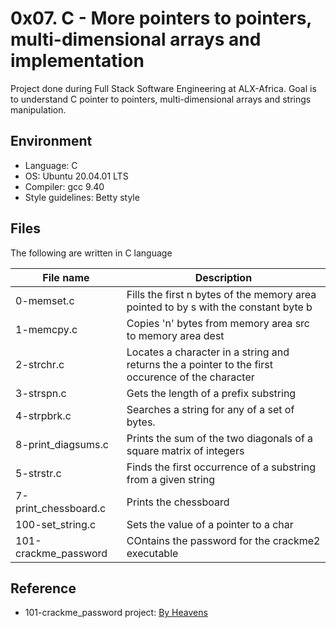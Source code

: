 # 0x07. C - More pointers to pointers, multi-dimensional arrays and implementation
Project done during Full Stack Software Engineering at ALX-Africa. Goal is to understand C pointer to pointers, multi-dimensional arrays and strings manipulation.

## Environment
* Language: C
* OS: Ubuntu 20.04.01 LTS
* Compiler: gcc 9.40
* Style guidelines: Betty style

## Files
The following are written in C language

File name | Description
 --- | ---
 0-memset.c | Fills the first n bytes of the memory area pointed to by s with the constant byte b
 1-memcpy.c | Copies 'n' bytes from memory area src to memory area dest
 2-strchr.c | Locates a character in a string and returns the a pointer to the first occurence of the character
 3-strspn.c | Gets the length of a prefix substring
 4-strpbrk.c | Searches a string for any of a set of bytes.
 8-print_diagsums.c | Prints the sum of the two diagonals of a square matrix of integers
 5-strstr.c | Finds the first occurrence of a substring from a given string
 7-print_chessboard.c | Prints the chessboard
 100-set_string.c | Sets the value of a pointer to a char
 101-crackme_password | COntains the password for the crackme2 executable

## Reference

*  101-crackme_password project: [By Heavens](https://dev.to/hi_heavens/a-simple-cracked-pwrd-1ckg)
